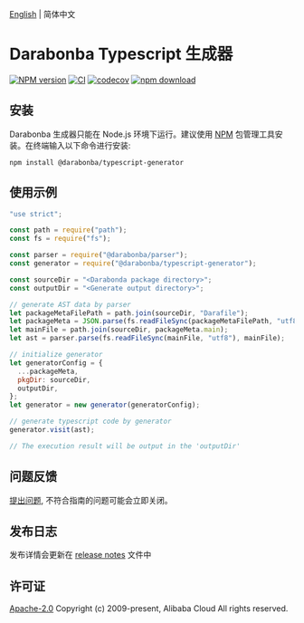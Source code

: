 [English](/README.md) | 简体中文

# Darabonba Typescript 生成器

[![NPM version][npm-image]][npm-url]
[![CI](https://github.com/aliyun/darabonba-typescript-generator/actions/workflows/ci.yml/badge.svg)](https://github.com/aliyun/darabonba-typescript-generator/actions/workflows/ci.yml)
[![codecov](https://codecov.io/gh/aliyun/darabonba-typescript-generator/graph/badge.svg?token=t97XcVkcDB)](https://codecov.io/gh/aliyun/darabonba-typescript-generator)
[![npm download][download-image]][download-url]

[npm-image]: https://img.shields.io/npm/v/@darabonba/typescript-generator.svg?style=flat-square
[npm-url]: https://npmjs.org/package/@darabonba/typescript-generator
[download-image]: https://img.shields.io/npm/dm/@darabonba/typescript-generator.svg?style=flat-square
[download-url]: https://npmjs.org/package/@darabonba/typescript-generator

## 安装

Darabonba 生成器只能在 Node.js 环境下运行。建议使用 [NPM](https://www.npmjs.com/) 包管理工具安装。在终端输入以下命令进行安装:

```shell
npm install @darabonba/typescript-generator
```

## 使用示例

```js
"use strict";

const path = require("path");
const fs = require("fs");

const parser = require("@darabonba/parser");
const generator = require("@darabonba/typescript-generator");

const sourceDir = "<Darabonda package directory>";
const outputDir = "<Generate output directory>";

// generate AST data by parser
let packageMetaFilePath = path.join(sourceDir, "Darafile");
let packageMeta = JSON.parse(fs.readFileSync(packageMetaFilePath, "utf8"));
let mainFile = path.join(sourceDir, packageMeta.main);
let ast = parser.parse(fs.readFileSync(mainFile, "utf8"), mainFile);

// initialize generator
let generatorConfig = {
  ...packageMeta,
  pkgDir: sourceDir,
  outputDir,
};
let generator = new generator(generatorConfig);

// generate typescript code by generator
generator.visit(ast);

// The execution result will be output in the 'outputDir'
```

## 问题反馈

[提出问题](https://github.com/aliyun/darabonba-typescript-generator/issues/new/choose), 不符合指南的问题可能会立即关闭。

## 发布日志

发布详情会更新在 [release notes](/CHANGELOG.md) 文件中

## 许可证

[Apache-2.0](/LICENSE)
Copyright (c) 2009-present, Alibaba Cloud All rights reserved.

